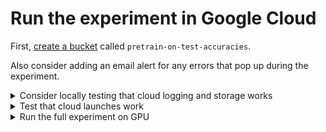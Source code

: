 # Run the experiment in Google Cloud

First, [create a bucket](https://cloud.google.com/storage/docs/creating-buckets) called
`pretrain-on-test-accuracies`.

Also consider adding an email alert for any errors that pop up during the experiment.


<details>
<summary>Consider locally testing that cloud logging and storage works</summary>

Run a mini experiment on your computer and check that data was uploaded to GCP.

1. Install the `gcp` requirements (at the repo root):

   ```bash
   python -m pip install ".[gcp]"
   ```

2. From the repo root, run the mini CPU test (after ensuring your `gcloud` is set to
   whatever project hosts the bucket):

   ```bash
   PRETRAIN_ON_TEST_CLOUD_PROVIDER="gcp" \
   PRETRAIN_ON_TEST_BUCKET_NAME="pretrain-on-test-accuracies" \
   ./experiment_mini.sh
   ```

3. Check that stuff was logged (search for the latest log group with the name `run-`)
   and that data was uploaded to the bucket `pretrain-on-test-accuracies`.

</details>

<details>
<summary>Test that cloud launches work</summary>

Launch a cloud instance which will run a mini experiment, and check that data was
uploaded to GCP. Note that the instance will stop even if there's an error.

1. Set the `SERVICE_ACCOUNT_EMAIL` environment variable:

   ```bash
   export SERVICE_ACCOUNT_EMAIL="xxxxxxxxxxxx-compute@developer.gserviceaccount.com"
   ```

2. Run the mini CPU test (after ensuring your `gcloud` is set to whatever project hosts
   the bucket):

   ```bash
   python launch.py --is_cpu_test
   ```

3. Check that stuff was logged (search for the latest log group with the name `run-`)
   and that data was uploaded to the bucket `pretrain-on-test-accuracies`.

4. Consider deleting these logs:

   ```bash
   python delete_old_test_logs.py
   ```

</details>

<details>
<summary>Run the full experiment on GPU</summary>

Launch a cloud GPU ($$) instance which will run the full experiment, and check that data
was uploaded to GCP. Note that the instance will stop even if there's an error.

1. Set the `SERVICE_ACCOUNT_EMAIL` environment variable:

   ```bash
   export SERVICE_ACCOUNT_EMAIL="xxxxxxxxxxxx-compute@developer.gserviceaccount.com"
   ```

2. Run the GPU script (after ensuring your `gcloud` is set to whatever project hosts the
   bucket):

   ```bash
   python launch.py
   ```

3. Check that stuff was logged (search for the latest log group with the name `run-`)
   and that data was uploaded to the bucket `pretrain-on-test-accuracies`.

</details>
